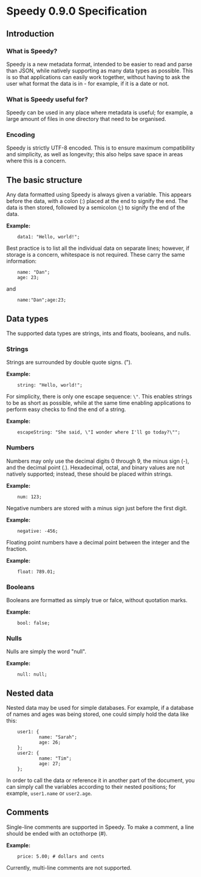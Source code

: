 # Speedy 0.9.0 Specification

## Introduction

### What is Speedy?

Speedy is a new metadata format, intended to be easier to read and parse than JSON, while natively supporting as many data types as possible. This is so that applications can easily work together, without having to ask the user what format the data is in - for example, if it is a date or not.

### What is Speedy useful for?

Speedy can be used in any place where metadata is useful; for example, a large amount of files in one directory that need to be organised.

### Encoding

Speedy is strictly UTF-8 encoded. This is to ensure maximum compatibility and simplicity, as well as longevity; this also helps save space in areas where this is a concern.

## The basic structure

Any data formatted using Speedy is always given a variable. This appears before the data, with a colon (:) placed at the end to signify the end. The data is then stored, followed by a semicolon (;) to signify the end of the data.

**Example:**

        data1: "Hello, world!";

Best practice is to list all the individual data on separate lines; however, if storage is a concern, whitespace is not required. These carry the same information:

        name: "Dan";
        age: 23;

and

        name:"Dan";age:23;

## Data types

The supported data types are strings, ints and floats, booleans, and nulls.

### Strings

Strings are surrounded by double quote signs. (").

**Example:**

        string: "Hello, world!";

For simplicity, there is only one escape sequence: `\"`. This enables strings to be as short as possible, while at the same time enabling applications to perform easy checks to find the end of a string.

**Example:**

        escapeString: "She said, \"I wonder where I'll go today?\"";

### Numbers

Numbers may only use the decimal digits 0 through 9, the minus sign (-), and the decimal point (.). Hexadecimal, octal, and binary values are not natively supported; instead, these should be placed within strings.

**Example:**

        num: 123;

Negative numbers are stored with a minus sign just before the first digit.

**Example:**

        negative: -456;

Floating point numbers have a decimal point between the integer and the fraction.

**Example:**

        float: 789.01;

### Booleans

Booleans are formatted as simply true or falce, without quotation marks.

**Example:**

        bool: false;

### Nulls

Nulls are simply the word "null".

**Example:**

        null: null;

## Nested data

Nested data may be used for simple databases. For example, if a database of names and ages was being stored, one could simply hold the data like this:

        user1: {
                name: "Sarah";
                age: 26;
        };
        user2: {
                name: "Tim";
                age: 27;
        };

In order to call the data or reference it in another part of the document, you can simply call the variables according to their nested positions; for example, `user1.name` or `user2.age`.

## Comments

Single-line comments are supported in Speedy. To make a comment, a line should be ended with an octothorpe (#).

**Example:**

        price: 5.00; # dollars and cents

Currently, multi-line comments are not supported.
